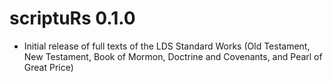 # scriptuRs 0.1.0

- Initial release of full texts of the LDS Standard Works (Old Testament, New
  Testament, Book of Mormon, Doctrine and Covenants, and Pearl of Great Price)
